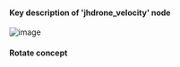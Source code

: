 #### Key description of 'jhdrone_velocity' node

![image](https://user-images.githubusercontent.com/79160507/179486871-c0cf623c-d3f2-4898-8062-f46ea06ebe59.png)

#### Rotate concept
